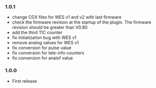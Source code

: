 ### 1.0.1
* change CGX files for WES v1 and v2 with last firmware
* check the firmware revision at the startup of the plugin. The firmware revision should be greater than V0.80
* add the third TIC counter
* fix initialization bug with WES v1
* remove analog values for WES v1
* fix conversion for pulse value
* fix conversion for tele-info counters
* fix conversion for analof value

### 1.0.0
* First release